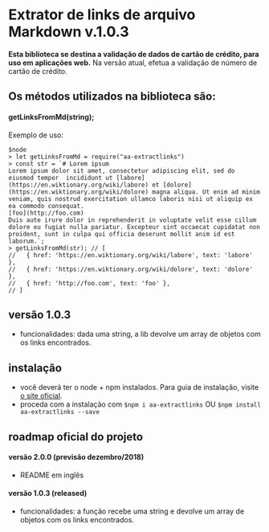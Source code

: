 # Extrator de links de arquivo Markdown v.1.0.3

**Esta biblioteca se destina a validação de dados de cartão de crédito, para uso em aplicações web.**
Na versão atual, efetua a validação de número de cartão de crédito.


## Os métodos utilizados na biblioteca são:

#### **getLinksFromMd(string);**

Exemplo de uso:

```
$node
> let getLinksFromMd = require("aa-extractlinks")
> const str = `# Lorem ipsum
Lorem ipsum dolor sit amet, consectetur adipiscing elit, sed do eiusmod tempor  incididunt ut [labore](https://en.wiktionary.org/wiki/labore) et [dolore](https://en.wiktionary.org/wiki/dolore) magna aliqua. Ut enim ad minim veniam, quis nostrud exercitation ullamco laboris nisi ut aliquip ex ea commodo consequat.
[foo](http://foo.com)
Duis aute irure dolor in reprehenderit in voluptate velit esse cillum dolore eu fugiat nulla pariatur. Excepteur sint occaecat cupidatat non proident, sunt in culpa qui officia deserunt mollit anim id est laborum.`;
> getLinksFromMd(str); // [
//   { href: 'https://en.wiktionary.org/wiki/labore', text: 'labore' },
//   { href: 'https://en.wiktionary.org/wiki/dolore', text: 'dolore' },
//   { href: 'http://foo.com', text: 'foo' },
// ]
```


## versão 1.0.3

- funcionalidades: dada uma string, a lib devolve um array de objetos com os links encontrados.


## instalação

- você deverá ter o node + npm instalados. Para guia de instalação, visite [o site oficial](https://www.npmjs.com/get-npm).
- proceda com a instalação com `$npm i aa-extractlinks` OU `$npm install aa-extractlinks --save`


## roadmap oficial do projeto

#### versão 2.0.0 (previsão dezembro/2018)
- README em inglês

#### versão 1.0.3 (released)
- funcionalidades: a função recebe uma string e devolve um array de objetos com os links encontrados.
